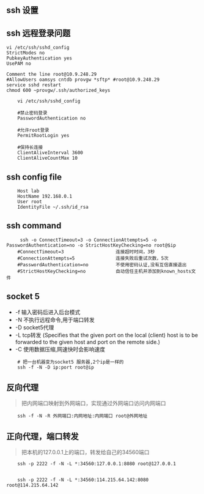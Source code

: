 ## ssh 设置

## ssh 远程登录问题
```
vi /etc/ssh/sshd_config
StrictModes no
PubkeyAuthentication yes
UsePAM no

Comment the line root@10.9.248.29
#AllowUsers oamsys cntdb provgw *sftp* #root@10.9.248.29
service sshd restart
chmod 600 ~provgw/.ssh/authorized_keys

```

```
    vi /etc/ssh/sshd_config

    #禁止密码登录
    PasswordAuthentication no
    
    #允许root登录
    PermitRootLogin yes

    #保持长连接
    ClientAliveInterval 3600
    ClientAliveCountMax 10 

```
## ssh config file
```
    Host lab
    HostName 192.168.0.1
    User root
    IdentityFile ~/.ssh/id_rsa
```

## ssh command
```
     ssh -o ConnectTimeout=3 -o ConnectionAttempts=5 -o PasswordAuthentication=no -o StrictHostKeyChecking=no root@$ip 
    #ConnectTimeout=3                   连接超时时间，3秒
    #ConnectionAttempts=5               连接失败后重试次数，5次
    #PasswordAuthentication=no          不使用密码认证,没有互信直接退出
    #StrictHostKeyChecking=no           自动信任主机并添加到known_hosts文件
```


## socket 5
* -f 输入密码后进入后台模式
* -N 不执行远程命令,用于端口转发
* -D socket5代理
* -L tcp转发
    (Specifies that the given port on the local (client) host is to be forwarded to the given host and port on the remote side.)
* -C 使用数据压缩,网速快时会影响速度
```
    # 把一台机器变为socket5 服务器,2个ip是一样的
    ssh -f -N -D ip:port root@ip
```

## 反向代理
> 把内网端口映射到外网端口，实现通过外网端口访问内网端口
```
    ssh -f -N -R 外网端口:内网地址:内网端口 root@外网地址
```

## 正向代理，端口转发
> 把本机的127.0.0.1上的端口，转发给自己的34560端口
```
    ssh -p 2222 -f -N -L *:34560:127.0.0.1:8080 root@127.0.0.1


    ssh -p 2222 -f -N -L *:34560:114.215.64.142:8080 root@114.215.64.142
``` 

